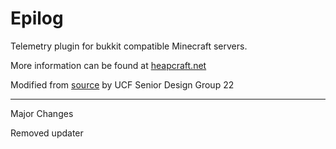 # Epilog

Telemetry plugin for bukkit compatible Minecraft servers.

More information can be found at [heapcraft.net](http://heapcraft.net/?p=epilog-manual)

Modified from [source](https://github.com/stepmuel/epilog) by UCF Senior Design Group 22

---

Major Changes

Removed updater